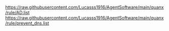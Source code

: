 https://raw.githubusercontent.com/Lucasss1916/AgentSoftware/main/quanx/rule/AD.list
https://raw.githubusercontent.com/Lucasss1916/AgentSoftware/main/quanx/rule/prevent_dns.list
